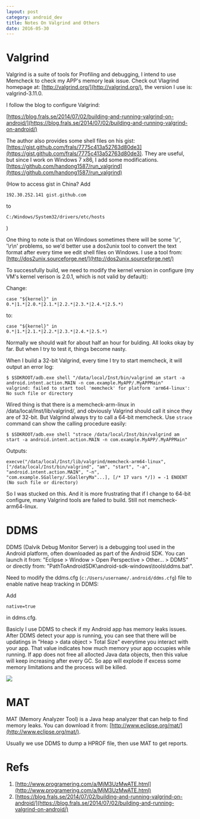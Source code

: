 ```yaml
---
layout: post
category: android_dev
title: Notes On Valgrind and Others
date: 2016-05-30
---
```


# Valgrind

Valgrind is a suite of tools for Profiling and debugging, I intend to use Memcheck to check my APP's memory leak issue.
Check out Vlagrind homepage at: [http://valgrind.org/](http://valgrind.org/), the version I use is: valgrind-3.11.0.

I follow the blog to configure Valgrind:

[https://blog.frals.se/2014/07/02/building-and-running-valgrind-on-android/](https://blog.frals.se/2014/07/02/building-and-running-valgrind-on-android/)

The author also provides some shell files on his gist: [https://gist.github.com/frals/7775c413a52763d80de3](https://gist.github.com/frals/7775c413a52763d80de3). 
They are useful, but since I work on Windows 7 x86, I add some modifications. [https://github.com/handong1587/run_valgrind](https://github.com/handong1587/run_valgrind)

(How to access gist in China? Add 

`192.30.252.141 gist.github.com` 

to 

`C:/Windows/System32/drivers/etc/hosts`

)

One thing to note is that on Windows sometimes there will be some '\r', '\r\n' problems, 
so we'd better use a dos2unix tool to convert the text format after every time we edit shell files on Windows.
I use a tool from: [http://dos2unix.sourceforge.net/](http://dos2unix.sourceforge.net/)

To successfully build, we need to modify the kernel version in configure 
(my VM's kernel verison is 2.0.1, which is not valid by default):

Change:

```
case "${kernel}" in
0.*|1.*|2.0.*|2.1.*|2.2.*|2.3.*|2.4.*|2.5.*)
```

to:

```
case "${kernel}" in
0.*|1.*|2.1.*|2.2.*|2.3.*|2.4.*|2.5.*)
```

Normally we should wait for about half an hour for bulding. All looks okay by far. But when I try to test it, things become nasty.

When I build a 32-bit Valgrind, every time I try to start memcheck, it will output an error log:

```
$ $SDKROOT/adb.exe shell "/data/local/Inst/bin/valgrind am start -a android.intent.action.MAIN -n com.example.MyAPP/.MyAPPMain"
valgrind: failed to start tool 'memcheck' for platform 'arm64-linux': No such file or directory
```

Wired thing is that there is a memcheck-arm-linux in /data/local/Inst/lib/valgrind/, 
and obviously Valgrind should call it since they are of 32-bit. But Valgrind always try to call a 64-bit memcheck. 
Use `strace` command can show the calling procedure easily:

```
$ $SDKROOT/adb.exe shell "strace /data/local/Inst/bin/valgrind am start -a android.intent.action.MAIN -n com.example.MyAPP/.MyAPPMain"
```

Outputs:

```
execve("/data/local/Inst/lib/valgrind/memcheck-arm64-linux", ["/data/local/Inst/bin/valgrind", "am", "start", "-a", "android.intent.action.MAIN", "-n", "com.example.SGallery/.SGalleryMa"...], [/* 17 vars */]) = -1 ENOENT (No such file or directory)
```

So I was stucked on this.
And it is more frustrating that if I change to 64-bit configure, many Valgrind tools are failed to build. Still not memcheck-arm64-linux.

# DDMS

DDMS (Dalvik Debug Monitor Server) is a debugging tool used in the Android platform, often downloaded as part of the Android SDK.
You can launch it from: "Eclipse > Window > Open Perspective > Other... > DDMS" or 
directly from: "PathToAndroidSDK\android-sdk-windows\tools\ddms.bat".

Need to modify the ddms.cfg (`c:/Users/username/.android/ddms.cfg`) file to enable native heap tracking in DDMS:

Add

```
native=true
```

in ddms.cfg.

Basicly I use DDMS to check if my Android app has memory leaks issues.
After DDMS detect your app is running, you can see that there will be updatings in "Heap > data object > Total Size"
everytime you interact with your app. That value indicates how much memory your app occupies while running.
If app does not free all allocted Java data objects, then this value will keep increasing after every GC.
So app will explode if excess some memory limitations and the process will be killed.

![](https://software.intel.com/sites/default/files/managed/15/01/tips-for-optimizing-android-app-memory-fig2-ddms-heap-updates-track-allocation.png)

# MAT

MAT (Memory Analyzer Tool) is a Java heap analyzer that can help to find memory leaks. 
You can download it from: [http://www.eclipse.org/mat/](http://www.eclipse.org/mat/).

Usually we use DDMS to dump a HPROF file, then use MAT to get reports.

# Refs

1. [http://www.programering.com/a/MjM3UzMwATE.html](http://www.programering.com/a/MjM3UzMwATE.html)
2. [https://blog.frals.se/2014/07/02/building-and-running-valgrind-on-android/](https://blog.frals.se/2014/07/02/building-and-running-valgrind-on-android/)